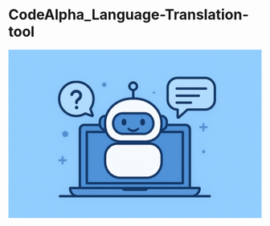 # CodeAlpha_Language-Translation-tool

<p align="center">
    <img src="https://github.com/dvskabangira/CodeAlpha_Chatbot-for-FAQs/blob/main/Image.png", width="700">
